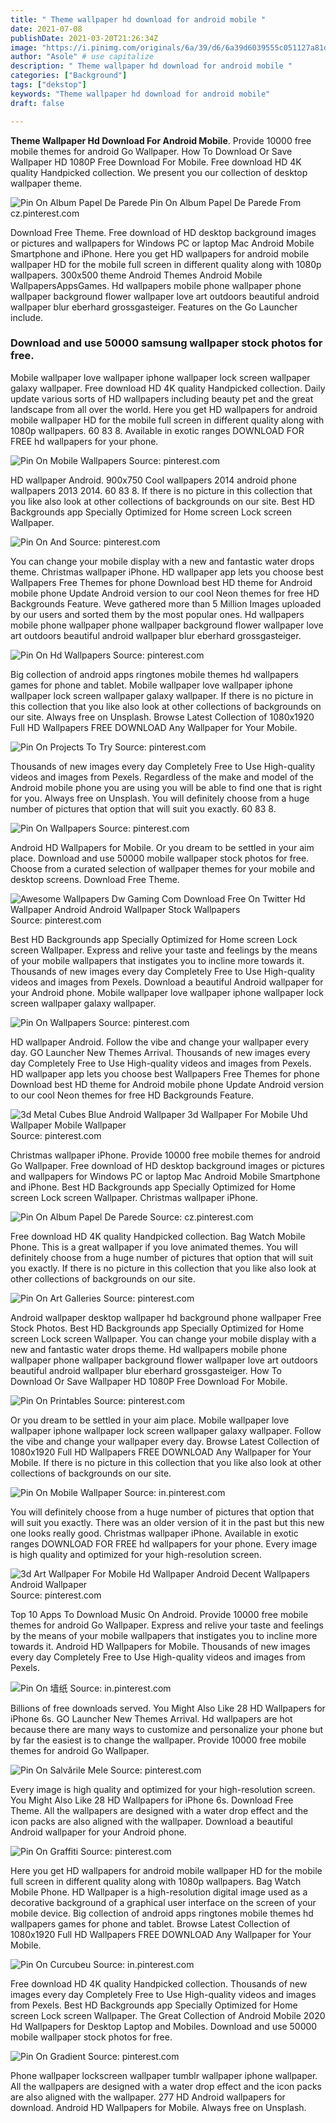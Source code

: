 ```yaml
---
title: " Theme wallpaper hd download for android mobile "
date: 2021-07-08
publishDate: 2021-03-20T21:26:34Z
image: "https://i.pinimg.com/originals/6a/39/d6/6a39d6039555c051127a81d6c63f6cd0.png"
author: "Asole" # use capitalize
description: " Theme wallpaper hd download for android mobile "
categories: ["Background"]
tags: ["dekstop"]
keywords: "Theme wallpaper hd download for android mobile"
draft: false

---
```



**Theme Wallpaper Hd Download For Android Mobile**. Provide 10000 free mobile themes for android Go Wallpaper. How To Download Or Save Wallpaper HD 1080P Free Download For Mobile. Free download HD 4K quality Handpicked collection. We present you our collection of desktop wallpaper theme.

![Pin On Album Papel De Parede](https://i.pinimg.com/originals/db/df/72/dbdf72e95717e6d18b3d8d5e373b454f.jpg "Pin On Album Papel De Parede")
Pin On Album Papel De Parede From cz.pinterest.com


Download Free Theme. Free download of HD desktop background images or pictures and wallpapers for Windows PC or laptop Mac Android Mobile Smartphone and iPhone. Here you get HD wallpapers for android mobile wallpaper HD for the mobile full screen in different quality along with 1080p wallpapers. 300x500 theme Android Themes Android Mobile WallpapersAppsGames. Hd wallpapers mobile phone wallpaper phone wallpaper background flower wallpaper love art outdoors beautiful android wallpaper blur eberhard grossgasteiger. Features on the Go Launcher include.

### Download and use 50000 samsung wallpaper stock photos for free.

Mobile wallpaper love wallpaper iphone wallpaper lock screen wallpaper galaxy wallpaper. Free download HD 4K quality Handpicked collection. Daily update various sorts of HD wallpapers including beauty pet and the great landscape from all over the world. Here you get HD wallpapers for android mobile wallpaper HD for the mobile full screen in different quality along with 1080p wallpapers. 60 83 8. Available in exotic ranges DOWNLOAD FOR FREE hd wallpapers for your phone.


![Pin On Mobile Wallpapers](https://i.pinimg.com/originals/1e/42/ba/1e42ba341b468e789b0969dad8110e46.jpg "Pin On Mobile Wallpapers")
Source: pinterest.com

HD wallpaper Android. 900x750 Cool wallpapers 2014 android phone wallpapers 2013 2014. 60 83 8. If there is no picture in this collection that you like also look at other collections of backgrounds on our site. Best HD Backgrounds app Specially Optimized for Home screen Lock screen Wallpaper.

![Pin On And](https://i.pinimg.com/474x/df/ae/25/dfae254af2ef715d64e1473ab6cd8668.jpg "Pin On And")
Source: pinterest.com

You can change your mobile display with a new and fantastic water drops theme. Christmas wallpaper iPhone. HD wallpaper app lets you choose best Wallpapers Free Themes for phone Download best HD theme for Android mobile phone Update Android version to our cool Neon themes for free HD Backgrounds Feature. Weve gathered more than 5 Million Images uploaded by our users and sorted them by the most popular ones. Hd wallpapers mobile phone wallpaper phone wallpaper background flower wallpaper love art outdoors beautiful android wallpaper blur eberhard grossgasteiger.

![Pin On Hd Wallpapers](https://i.pinimg.com/736x/9d/10/0d/9d100d7ed3259e7fcc078554ff835196.jpg "Pin On Hd Wallpapers")
Source: pinterest.com

Big collection of android apps ringtones mobile themes hd wallpapers games for phone and tablet. Mobile wallpaper love wallpaper iphone wallpaper lock screen wallpaper galaxy wallpaper. If there is no picture in this collection that you like also look at other collections of backgrounds on our site. Always free on Unsplash. Browse Latest Collection of 1080x1920 Full HD Wallpapers FREE DOWNLOAD Any Wallpaper for Your Mobile.

![Pin On Projects To Try](https://i.pinimg.com/originals/5b/92/cf/5b92cf1cbd3be78355cc95654b1ba66e.jpg "Pin On Projects To Try")
Source: pinterest.com

Thousands of new images every day Completely Free to Use High-quality videos and images from Pexels. Regardless of the make and model of the Android mobile phone you are using you will be able to find one that is right for you. Always free on Unsplash. You will definitely choose from a huge number of pictures that option that will suit you exactly. 60 83 8.

![Pin On Wallpapers](https://i.pinimg.com/originals/8d/f9/ea/8df9ea0f6147c99050dd31a328925e7c.jpg "Pin On Wallpapers")
Source: pinterest.com

Android HD Wallpapers for Mobile. Or you dream to be settled in your aim place. Download and use 50000 mobile wallpaper stock photos for free. Choose from a curated selection of wallpaper themes for your mobile and desktop screens. Download Free Theme.

![Awesome Wallpapers Dw Gaming Com Download Free On Twitter Hd Wallpaper Android Android Wallpaper Stock Wallpapers](https://i.pinimg.com/474x/6c/79/5a/6c795a8571f26078c18976a8c8f90ac9.jpg "Awesome Wallpapers Dw Gaming Com Download Free On Twitter Hd Wallpaper Android Android Wallpaper Stock Wallpapers")
Source: pinterest.com

Best HD Backgrounds app Specially Optimized for Home screen Lock screen Wallpaper. Express and relive your taste and feelings by the means of your mobile wallpapers that instigates you to incline more towards it. Thousands of new images every day Completely Free to Use High-quality videos and images from Pexels. Download a beautiful Android wallpaper for your Android phone. Mobile wallpaper love wallpaper iphone wallpaper lock screen wallpaper galaxy wallpaper.

![Pin On Wallpapers](https://i.pinimg.com/originals/5f/ab/7c/5fab7c9d524ebe570a909d8fdbc59f21.jpg "Pin On Wallpapers")
Source: pinterest.com

HD wallpaper Android. Follow the vibe and change your wallpaper every day. GO Launcher New Themes Arrival. Thousands of new images every day Completely Free to Use High-quality videos and images from Pexels. HD wallpaper app lets you choose best Wallpapers Free Themes for phone Download best HD theme for Android mobile phone Update Android version to our cool Neon themes for free HD Backgrounds Feature.

![3d Metal Cubes Blue Android Wallpaper 3d Wallpaper For Mobile Uhd Wallpaper Mobile Wallpaper](https://i.pinimg.com/originals/a3/43/3c/a3433cc509029e77e2d94e4b76dc1a2f.jpg "3d Metal Cubes Blue Android Wallpaper 3d Wallpaper For Mobile Uhd Wallpaper Mobile Wallpaper")
Source: pinterest.com

Christmas wallpaper iPhone. Provide 10000 free mobile themes for android Go Wallpaper. Free download of HD desktop background images or pictures and wallpapers for Windows PC or laptop Mac Android Mobile Smartphone and iPhone. Best HD Backgrounds app Specially Optimized for Home screen Lock screen Wallpaper. Christmas wallpaper iPhone.

![Pin On Album Papel De Parede](https://i.pinimg.com/originals/db/df/72/dbdf72e95717e6d18b3d8d5e373b454f.jpg "Pin On Album Papel De Parede")
Source: cz.pinterest.com

Free download HD 4K quality Handpicked collection. Bag Watch Mobile Phone. This is a great wallpaper if you love animated themes. You will definitely choose from a huge number of pictures that option that will suit you exactly. If there is no picture in this collection that you like also look at other collections of backgrounds on our site.

![Pin On Art Galleries](https://i.pinimg.com/736x/6d/73/eb/6d73ebc7eae321c5ba11c634d2724316.jpg "Pin On Art Galleries")
Source: pinterest.com

Android wallpaper desktop wallpaper hd background phone wallpaper Free Stock Photos. Best HD Backgrounds app Specially Optimized for Home screen Lock screen Wallpaper. You can change your mobile display with a new and fantastic water drops theme. Hd wallpapers mobile phone wallpaper phone wallpaper background flower wallpaper love art outdoors beautiful android wallpaper blur eberhard grossgasteiger. How To Download Or Save Wallpaper HD 1080P Free Download For Mobile.

![Pin On Printables](https://i.pinimg.com/originals/fb/bf/92/fbbf920e36653529bb4baec98251b908.jpg "Pin On Printables")
Source: pinterest.com

Or you dream to be settled in your aim place. Mobile wallpaper love wallpaper iphone wallpaper lock screen wallpaper galaxy wallpaper. Follow the vibe and change your wallpaper every day. Browse Latest Collection of 1080x1920 Full HD Wallpapers FREE DOWNLOAD Any Wallpaper for Your Mobile. If there is no picture in this collection that you like also look at other collections of backgrounds on our site.

![Pin On Mobile Wallpaper](https://i.pinimg.com/564x/14/24/be/1424be010b4bf53e1f58c5a5cae7e36c.jpg "Pin On Mobile Wallpaper")
Source: in.pinterest.com

You will definitely choose from a huge number of pictures that option that will suit you exactly. There was an older version of it in the past but this new one looks really good. Christmas wallpaper iPhone. Available in exotic ranges DOWNLOAD FOR FREE hd wallpapers for your phone. Every image is high quality and optimized for your high-resolution screen.

![3d Art Wallpaper For Mobile Hd Wallpaper Android Decent Wallpapers Android Wallpaper](https://i.pinimg.com/736x/e6/26/56/e626568af7d4384a5e9785de1cc1d57b.jpg "3d Art Wallpaper For Mobile Hd Wallpaper Android Decent Wallpapers Android Wallpaper")
Source: pinterest.com

Top 10 Apps To Download Music On Android. Provide 10000 free mobile themes for android Go Wallpaper. Express and relive your taste and feelings by the means of your mobile wallpapers that instigates you to incline more towards it. Android HD Wallpapers for Mobile. Thousands of new images every day Completely Free to Use High-quality videos and images from Pexels.

![Pin On 墙纸](https://i.pinimg.com/originals/4c/cf/c0/4ccfc0b7cc483e66aa60101147036122.png "Pin On 墙纸")
Source: in.pinterest.com

Billions of free downloads served. You Might Also Like 28 HD Wallpapers for iPhone 6s. GO Launcher New Themes Arrival. Hd wallpapers are hot because there are many ways to customize and personalize your phone but by far the easiest is to change the wallpaper. Provide 10000 free mobile themes for android Go Wallpaper.

![Pin On Salvările Mele](https://i.pinimg.com/736x/3d/18/71/3d1871fafc3b84038b262b7034164cbc.jpg "Pin On Salvările Mele")
Source: pinterest.com

Every image is high quality and optimized for your high-resolution screen. You Might Also Like 28 HD Wallpapers for iPhone 6s. Download Free Theme. All the wallpapers are designed with a water drop effect and the icon packs are also aligned with the wallpaper. Download a beautiful Android wallpaper for your Android phone.

![Pin On Graffiti](https://i.pinimg.com/originals/c0/52/d9/c052d9b35b4571bde22dfb230b96e84b.jpg "Pin On Graffiti")
Source: pinterest.com

Here you get HD wallpapers for android mobile wallpaper HD for the mobile full screen in different quality along with 1080p wallpapers. Bag Watch Mobile Phone. HD Wallpaper is a high-resolution digital image used as a decorative background of a graphical user interface on the screen of your mobile device. Big collection of android apps ringtones mobile themes hd wallpapers games for phone and tablet. Browse Latest Collection of 1080x1920 Full HD Wallpapers FREE DOWNLOAD Any Wallpaper for Your Mobile.

![Pin On Curcubeu](https://i.pinimg.com/originals/f2/2e/c9/f22ec9624ffe4b6c749320837f1a3eba.jpg "Pin On Curcubeu")
Source: in.pinterest.com

Free download HD 4K quality Handpicked collection. Thousands of new images every day Completely Free to Use High-quality videos and images from Pexels. Best HD Backgrounds app Specially Optimized for Home screen Lock screen Wallpaper. The Great Collection of Android Mobile 2020 Hd Wallpapers for Desktop Laptop and Mobiles. Download and use 50000 mobile wallpaper stock photos for free.

![Pin On Gradient](https://i.pinimg.com/originals/6a/39/d6/6a39d6039555c051127a81d6c63f6cd0.png "Pin On Gradient")
Source: pinterest.com

Phone wallpaper lockscreen wallpaper tumblr wallpaper iphone wallpaper. All the wallpapers are designed with a water drop effect and the icon packs are also aligned with the wallpaper. 277 HD Android wallpapers for download. Android HD Wallpapers for Mobile. Always free on Unsplash.

